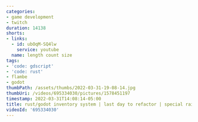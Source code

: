 ```yaml
---
categories:
- game development
- twitch
duration: 14138
shorts:
- links:
  - id: ubOqM-SQ4lw
    service: youtube
  name: length count size
tags:
- 'code: gdscript'
- 'code: rust'
- flambe
- godot
thumbPath: /assets/thumbs/2022-03-31-19-08-14.jpg
thumbUri: /videos/695334030/pictures/1578451197
timestamp: 2022-03-31T14:08:14-05:00
title: rust/godot inventory system | last day to refactor | special raid party
videoId: '695334030'
---
```

